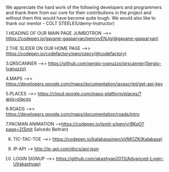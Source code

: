 We appreciate the hard work of the following developers and programmers and thank them from our core for their contributions in the project and without them this would have become quite tough.
We would also like to thank our mentor - COLT STEELE(Udemy-Instructor)

1.HEADING OF OUR MAIN PAGE JUMBOTRON -->> https://codepen.io/gayane-gasparyan/pen/xvENJg(@gayane-gasparyan)

2.THE SLIDER ON OUR HOME PAGE -->> https://codepen.io/codefactory/pen/ozecy(@codefactory)

3.QRSCANNER -->> https://github.com/sergio-ivanuzzo/qrscanner(Sergio-Ivanuzzo)

4.MAPS -->> https://developers.google.com/maps/documentation/javascript/get-api-key

5.PLACES -->> https://cloud.google.com/maps-platform/places/?apis=places

6.ROADS -->> https://developers.google.com/maps/documentation/roads/intro

7.PACMAN ANIMATION -->https://codepen.io/jsmit-s/pen/yrBKqO?page=2(Smit Salcedo Beltran)

8. TIC-TAC-TOE -->> https://codepen.io/kalabasa/pen/oVMOZK(Kalabasa)

9. IP-API --> http://ip-api.com/docs/api:json

10. LOGIN SIGNUP -->> https://github.com/akashyap2013/Advanced-Login-UI(akashyap)

